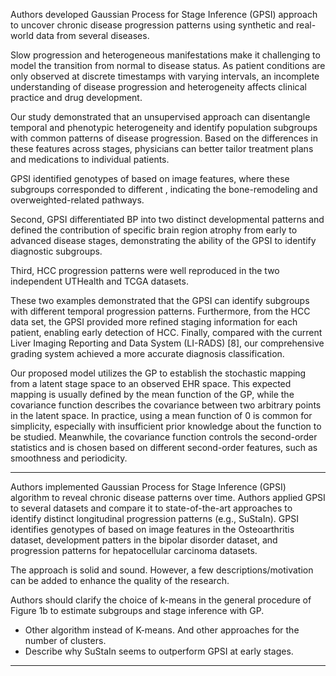 

Authors developed Gaussian Process for Stage Inference (GPSI) approach to uncover chronic disease progression patterns using synthetic and real-world data from several diseases.  

Slow progression and heterogeneous manifestations make it challenging to model the transition from normal to disease status. As patient conditions are only observed at discrete timestamps with varying intervals, an incomplete understanding of disease progression and heterogeneity affects clinical practice and drug development.

Our study demonstrated that an unsupervised approach can disentangle temporal and phenotypic heterogeneity and identify population subgroups with common patterns of disease progression. Based on the differences in these features across stages, physicians can better tailor treatment plans and medications to individual patients.


GPSI identified genotypes of based on image features, where these subgroups corresponded to different , indicating the bone-remodeling and overweighted-related pathways. 

Second, GPSI differentiated BP into two distinct developmental patterns and defined the contribution of specific brain region atrophy from early to advanced disease stages, demonstrating the ability of the GPSI to identify diagnostic subgroups. 

Third, HCC progression patterns were well reproduced in the two independent UTHealth and TCGA datasets.

These two examples demonstrated that the GPSI can identify subgroups with different temporal progression patterns. Furthermore, from the HCC data set, the GPSI provided more refined staging information for each patient, enabling early detection of HCC. Finally, compared with the current Liver Imaging Reporting and Data System (LI-RADS) [8], our comprehensive grading system achieved a more accurate diagnosis classification.

Our proposed model utilizes the GP to establish the stochastic mapping from a latent stage space to an observed EHR space. This expected mapping is usually defined by the mean function of the GP, while the covariance function describes the covariance between two arbitrary points in the latent space. In practice, using a mean function of 0 is common for simplicity, especially with insufficient prior knowledge about the function to be studied. Meanwhile, the covariance function controls the second-order statistics and is chosen based on different second-order features, such as smoothness and periodicity.

-------

Authors implemented Gaussian Process for Stage Inference (GPSI) algorithm to reveal chronic disease patterns over time. Authors applied GPSI to several datasets and compare it to state-of-the-art approaches to identify distinct longitudinal progression patterns (e.g., SuStaIn). GPSI identifies genotypes of based on image features in the Osteoarthritis dataset,  development patters in the bipolar disorder dataset, and  progression patterns for hepatocellular carcinoma datasets. 

The approach is solid and sound. However, a few descriptions/motivation can be added to enhance the quality of the research. 

Authors should clarify the choice of k-means in the general procedure of Figure 1b to estimate subgroups and stage inference with GP.
- Other algorithm instead of K-means. And other approaches for the number of clusters. 
- Describe why SuStaIn seems to outperform GPSI at early stages. 

----